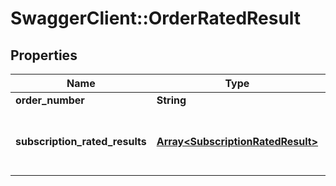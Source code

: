 # SwaggerClient::OrderRatedResult

## Properties
Name | Type | Description | Notes
------------ | ------------- | ------------- | -------------
**order_number** | **String** |  | [optional] 
**subscription_rated_results** | [**Array&lt;SubscriptionRatedResult&gt;**](SubscriptionRatedResult.md) | An array of subscription changes included in this order. | [optional] 


